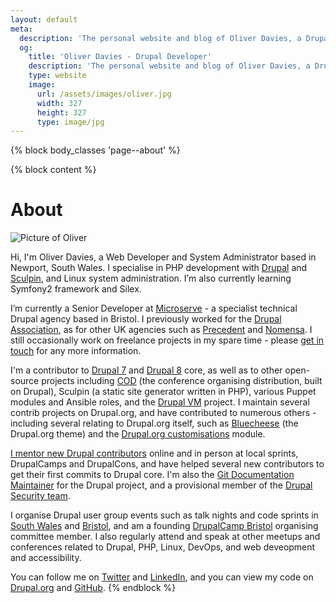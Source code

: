 ```yaml
---
layout: default
meta:
  description: 'The personal website and blog of Oliver Davies, a Drupal Developer and System Administrator from Wales, UK.'
  og:
    title: 'Oliver Davies - Drupal Developer'
    description: 'The personal website and blog of Oliver Davies, a Drupal Developer and System Administrator from Wales, UK.'
    type: website
    image:
      url: /assets/images/oliver.jpg
      width: 327
      height: 327
      type: image/jpg
---
```

{% block body_classes 'page--about' %}

{% block content %}
# About

<img src="{{ site.gravatar.url }}?s=85" alt="Picture of Oliver" class="img-circle">

Hi, I'm Oliver Davies, a Web Developer and System Administrator based in Newport, South Wales. I specialise in PHP development with <a href="{{ site.drupalorg.nice }}">Drupal</a> and <a href="http://sculpin.io">Sculpin</a>, and Linux system administration. I’m also currently learning Symfony2 framework and Silex.

I’m currently a Senior Developer at [Microserve](https://microserve.io) - a specialist technical Drupal agency based in Bristol. I previously worked for the [Drupal Association](https://assoc.drupal.org), as for other UK agencies such as [Precedent](http://precedent.com) and [Nomensa](http://www.nomensa.com). I still occasionally work on freelance projects in my spare time - please [get in touch](/contact/) for any more information.

I'm a contributor to <a href="http://cgit.drupalcode.org/drupal/log/?h=7.x&qt=grep&q={{ site.drupalorg.name }}">Drupal 7</a> and <a href="http://cgit.drupalcode.org/drupal/log/?h=8.0.x&qt=grep&q={{ site.drupalorg.name }}">Drupal 8</a> core, as well as to other open-source projects including [COD](http://usecod.io) (the conference organising distribution, built on Drupal), Sculpin (a static site generator written in PHP), various Puppet modules and Ansible roles, and the [Drupal VM](http://www.drupalvm.com) project. I maintain several contrib projects on Drupal.org, and have contributed to numerous others - including several relating to Drupal.org itself, such as [Bluecheese](http://cgit.drupalcode.org/bluecheese/log/?qt=author&q=Oliver+Davies) (the Drupal.org theme) and the [Drupal.org customisations](http://cgit.drupalcode.org/drupalorg/log/?qt=author&q=Oliver+Davies) module.

<a href="{{ site.drupalorg.url }}/people-mentored">I mentor new Drupal contributors</a> online and in person at local sprints, DrupalCamps and DrupalCons, and have helped several new contributors to get their first commits to Drupal core.  I'm also the [Git Documentation Maintainer](https://www.drupal.org/node/2248627#comment-8887789) for the Drupal project, and a provisional member of the [Drupal Security team](https://www.drupal.org/security-team).

I organise Drupal user group events such as talk nights and code sprints in <a href="{{ site.meetups.swdug.url }}">South Wales</a> and <a href="{{ site.meetups.drupalbristol.url }}">Bristol</a>, and am a founding [DrupalCamp Bristol](http://2015.drupalcampbristol.co.uk) organising committee member. I also regularly attend and speak at other meetups and conferences related to Drupal, PHP, Linux, DevOps, and web deveopment and accessibility.

You can follow me on <a href="{{ site.twitter.url }}">Twitter</a> and <a href="{{ site.linkedin.url }}">LinkedIn</a>, and you can view my code on <a href="{{ site.drupalorg.url }}/track/code">Drupal.org</a> and <a href="{{ site.github.url }}?tab=activity">GitHub</a>.
{% endblock %}
